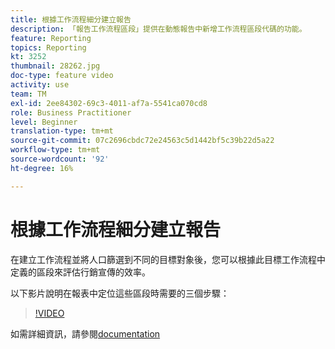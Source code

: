 ```yaml
---
title: 根據工作流程細分建立報告
description: 「報告工作流程區段」提供在動態報告中新增工作流程區段代碼的功能。
feature: Reporting
topics: Reporting
kt: 3252
thumbnail: 28262.jpg
doc-type: feature video
activity: use
team: TM
exl-id: 2ee84302-69c3-4011-af7a-5541ca070cd8
role: Business Practitioner
level: Beginner
translation-type: tm+mt
source-git-commit: 07c2696cbdc72e24563c5d1442bf5c39b22d5a22
workflow-type: tm+mt
source-wordcount: '92'
ht-degree: 16%

---
```


# 根據工作流程細分建立報告

在建立工作流程並將人口篩選到不同的目標對象後，您可以根據此目標工作流程中定義的區段來評估行銷宣傳的效率。

以下影片說明在報表中定位這些區段時需要的三個步驟：

>[!VIDEO](https://video.tv.adobe.com/v/28262?quality=12)

如需詳細資訊，請參閱[documentation](https://docs.adobe.com/content/help/en/campaign-standard/using/reporting/customizing-reports/creating-a-report-workflow-segment.html)
